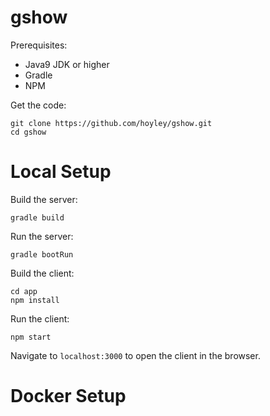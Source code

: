 # gshow

Prerequisites:
- Java9 JDK or higher
- Gradle
- NPM

Get the code:
```
git clone https://github.com/hoyley/gshow.git
cd gshow
```

# Local Setup

Build the server:
``` 
gradle build
```

Run the server:
```
gradle bootRun
```

Build the client:
```
cd app
npm install
```

Run the client:
```
npm start
```

Navigate to `localhost:3000` to open the client in the browser.


# Docker Setup





